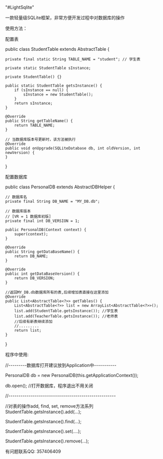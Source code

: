 "#LightSqlite" 

一款轻量级SQLite框架，非常方便开发过程中对数据库的操作

使用方法：

配置表

public class StudentTable extends AbstractTable<StudentItem> {

    private final static String TABLE_NAME = "student"; // 学生表

    private static StudentTable sInstance;

    private StudentTable() {}

    public static StudentTable getsInstance() {
        if (sInstance == null) {
            sInstance = new StudentTable();
        }
        return sInstance;
    }

    @Override
    public String getTableName() {
        return TABLE_NAME;
    }

    // 当数据库版本号更新时，该方法被执行
    @Override
    public void onUpgrade(SQLiteDatabase db, int oldVersion, int newVersion) {
    }
}

配置数据库

public class PersonalDB extends AbstractDBHelper {

    // 数据库名
    private final String DB_NAME = "MY_DB.db";

    // 数据库版本
    // [VR = 1 数据库初版]
    private final int DB_VERSION = 1;
  
    public PersonalDB(Context context) {
        super(context);
    }

    @Override
    public String getDataBaseName() {
        return DB_NAME;
    }

    @Override
    public int getDataBaseVersion() {
        return DB_VERSION;
    }

    //返回MY_DB.db数据库所有的表,后续增加表直接在这里添加
    @Override
    public List<AbstractTable<?>> getTables() {
        List<AbstractTable<?>> list = new ArrayList<AbstractTable<?>>();
        list.add(StudentTable.getsInstance()); //学生表
        list.add(TeacherTable.getsInstance()); //老师表
        //后续有新表继续添加
        //.........
        return list;
    }
}

程序中使用:

//---------数据库打开建议放到Application中-----------

PersonalDB db = new PersonalDB(this.getApplicationContext());

db.open(); //打开数据库，程序退出不用关闭

//-----------------------------------------------------

//对表的操作add, find, set, remove方法系列
StudentTable.getsInstance().add(...);

StudentTable.getsInstance().find(...);

StudentTable.getsInstance().set(....);

StudentTable.getsInstance().remove(...);
    


有问题联系QQ: 357406409
